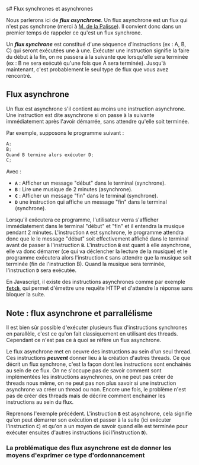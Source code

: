 s# Flux synchrones et asynchrones

Nous parlerons ici de ***flux asynchrone***. Un flux asynchrone est un flux qui n'est pas synchrone (merci à [M. de la Palisse](https://fr.wikipedia.org/wiki/Lapalissade)). Il convient donc dans un premier temps de rappeler ce qu'est un flux synchrone.

Un ***flux synchrone*** est constitué d'une séquence d'instructions (ex : A, B, C) qui seront exécutées une à une. Exécuter une instruction signifie la faire du début à la fin, on ne passera à la suivante que lorsqu'elle sera terminée (ex : B ne sera exécuté qu'une fois que A sera terminée).
Jusqu'à maintenant, c'est probablement le seul type de flux que vous avez rencontré.

## Flux asynchrone

Un flux est asynchrone s'il contient au moins une instruction asynchrone.
Une instruction est dite asynchrone si on passe à la suivante immédiatement après l'avoir démarrée, sans attendre qu'elle soit terminée.

Par exemple, supposons le programme suivant :

```typescript
A; 
B; 
Quand B termine alors exécuter D;
C;
```

Avec :

* **`A`** : Afficher un message "début" dans le terminal (synchrone).
* **`B`** : Lire une musique de 2 minutes (asynchrone).
* **`C`** : Afficher un message "fin" dans le terminal (synchrone).
* **`D`** une instruction qui affiche un message "fin" dans le terminal (synchrone).

Lorsqu'il exécutera ce programme, l'utilisateur verra s'afficher immédiatement dans le terminal "début" et "fin" et il entendra la musique pendant 2 minutes. L'instruction **`A`** est synchrone, le programme attendra donc que le le message "début" soit effectivement affiché dans le terminal avant de passer à l'instruction **`B`**. L'instruction **`B`** est quant à elle asynchrone, elle va donc démarrer (ce qui va déclencher la lecture de la musique) et le programme exécutera alors l'instruction **`C`** sans attendre que la musique soit terminée (fin de l'instruction B). Quand la musique sera terminée, l'instruction **`D`** sera exécutée.

En Javascript, il existe des instructions asynchrones comme par exemple [**`fetch`**](https://developer.mozilla.org/fr/docs/Web/API/Fetch_API), qui permet d'émettre une requête HTTP et d'attendre la réponse sans bloquer la suite.

## Note : flux asynchrone et parrallélisme

Il est bien sûr possible d'exécuter plusieurs flux d'instructions synchrones en parallèle, c'est ce qu'on fait classiquement en utilisant des threads. Cependant ce n'est pas ce à quoi se réfère un flux asynchrone.

Le flux asynchrone met en oeuvre des instructions au sein d'un seul thread. Ces instructions ***peuvent*** donner lieu à la création d'autres threads. Ce que décrit un flux synchrone, c'est la façon dont les instructions sont enchainés au sein de ce flux. On ne s'occupe pas de savoir comment sont implémentées les instructions asynchrones, on ne peut pas créer de threads nous même, on ne peut pas non plus savoir si une instruction asynchrone va créer un thread ou non. Encore une fois, le problème n'est pas de créer des threads mais de décrire comment enchainer les instructions au sein du flux.

Reprenons l'exemple précédent. L'instruction **`B`** est asynchrone, cela signifie qu'on peut démarrer son exécution et passer à la suite (ici exécuter l'instruction **`C`**) et qu'on a un moyen de savoir quand elle est terminée pour exécuter ensuites d'autres instructions (ici l'instruction **`D`**).

### La problématique des flux asynchrone est de donner les moyens d'exprimer ce type d'ordonnancement
